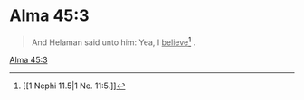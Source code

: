 # Alma 45:3

> And Helaman said unto him: Yea, I <u>believe</u>[^a] .

[Alma 45:3](https://www.churchofjesuschrist.org/study/scriptures/bofm/alma/45?lang=eng&id=p3#p3)


[^a]: [[1 Nephi 11.5|1 Ne. 11:5.]]
